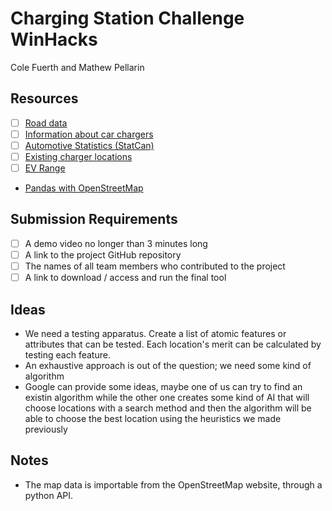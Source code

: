 # Charging Station Challenge WinHacks

Cole Fuerth and Mathew Pellarin

## Resources

- [ ] [Road data](https://www.openstreetmap.org/)
- [ ] [Information about car chargers](https://chargehub.com/en/electric-car-charging-guide.html)
- [ ] [Automotive Statistics (StatCan)](https://www.statcan.gc.ca/en/topics-start/automotive)
- [ ] [Existing charger locations](https://chargehub.com/en/Charging-Stations-Map.html)
- [ ] [EV Range](https://blog.evbox.com/far-electric-car-range)

- [Pandas with OpenStreetMap](https://developers.arcgis.com/python/sample-notebooks/openstreetmap-exploration/)

## Submission Requirements

- [ ] A demo video no longer than 3 minutes long
- [ ] A link to the project GitHub repository
- [ ] The names of all team members who contributed to the project
- [ ] A link to download / access and run the final tool

## Ideas

- We need a testing apparatus. Create a list of atomic features or attributes that can be tested. Each location's merit can be calculated by testing each feature.
- An exhaustive approach is out of the question; we need some kind of algorithm
- Google can provide some ideas, maybe one of us can try to find an existin algorithm while the other one creates some kind of AI that will choose locations with a search method and then the algorithm will be able to choose the best location using the heuristics we made previously

## Notes

- The map data is importable from the OpenStreetMap website, through a python API.